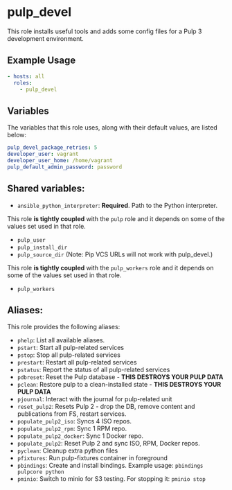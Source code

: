 pulp_devel
==========

This role installs useful tools and adds some config files for a Pulp 3
development environment.

Example Usage
-------------

```yaml
- hosts: all
  roles:
    - pulp_devel
```

Variables
---------

The variables that this role uses, along with their default values, are listed
below:

```yaml
pulp_devel_package_retries: 5
developer_user: vagrant
developer_user_home: /home/vagrant
pulp_default_admin_password: password
```

Shared variables:
-----------------

* `ansible_python_interpreter`: **Required**. Path to the Python interpreter.

This role **is tightly coupled** with the `pulp` role and it depends on some of the values set
used in that role.

* `pulp_user`
* `pulp_install_dir`
* `pulp_source_dir` (Note: Pip VCS URLs will not work with pulp_devel.)

This role **is tightly coupled** with the `pulp_workers` role and it depends on some of the values set
used in that role.

* `pulp_workers`


Aliases:
-----------------

This role provides the following aliases:

* `phelp`: List all available aliases.
* `pstart`: Start all pulp-related services
* `pstop`: Stop all pulp-related services
* `prestart`: Restart all pulp-related services
* `pstatus`: Report the status of all pulp-related services
* `pdbreset`: Reset the Pulp database - **THIS DESTROYS YOUR PULP DATA**
* `pclean`: Restore pulp to a clean-installed state - **THIS DESTROYS YOUR PULP DATA**
* `pjournal`: Interact with the journal for pulp-related unit
* `reset_pulp2`: Resets Pulp 2 - drop the DB, remove content and publications from FS, restart services.
* `populate_pulp2_iso`: Syncs 4 ISO repos.
* `populate_pulp2_rpm`: Sync 1 RPM repo.
* `populate_pulp2_docker`: Sync 1 Docker repo.
* `populate_pulp2`: Reset Pulp 2 and sync ISO, RPM, Docker repos.
* `pyclean`: Cleanup extra python files
* `pfixtures`: Run pulp-fixtures container in foreground
* `pbindings`: Create and install bindings. Example usage: `pbindings pulpcore python`
* `pminio`: Switch to minio for S3 testing. For stopping it: `pminio stop`
